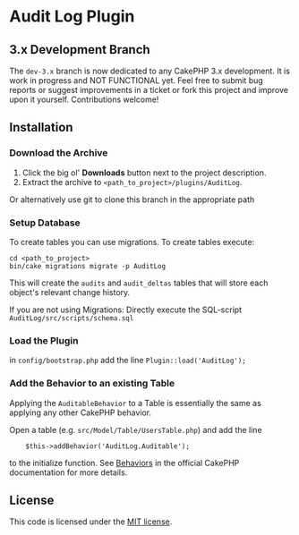 # Audit Log Plugin

## 3.x Development Branch

The `dev-3.x` branch is now dedicated to any CakePHP 3.x development. It is work in progress and NOT FUNCTIONAL yet.
Feel free to submit bug reports or suggest improvements in a ticket or fork this project and improve upon it yourself. Contributions welcome!


## Installation

### Download the Archive

1. Click the big ol' **Downloads** button next to the project description.
1. Extract the archive to `<path_to_project>/plugins/AuditLog`.

Or alternatively use git to clone this branch in the appropriate path


### Setup Database

To create tables you can use migrations. To create tables execute:

    cd <path_to_project>
    bin/cake migrations migrate -p AuditLog

This will create the `audits` and `audit_deltas` tables that will store each object's relevant change history.

If you are not using Migrations: Directly execute the SQL-script `AuditLog/src/scripts/schema.sql`

### Load the Plugin

in `config/bootstrap.php` add the line `Plugin::load('AuditLog');`

### Add the Behavior to an existing Table

Applying the `AuditableBehavior` to a Table is essentially the same as applying any other CakePHP behavior. 

Open a table (e.g. `src/Model/Table/UsersTable.php`) and add the line 

        $this->addBehavior('AuditLog.Auditable');

to the initialize function. See [Behaviors](http://book.cakephp.org/3.0/en/orm/behaviors.html) in the official CakePHP documentation for more details.


## License

This code is licensed under the [MIT license](http://www.opensource.org/licenses/mit-license.php).
